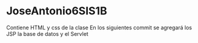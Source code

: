 # JoseAntonio6SIS1B
Contiene HTML y css de la clase
En los siguientes commit se agregará los JSP la base de datos y el Servlet
